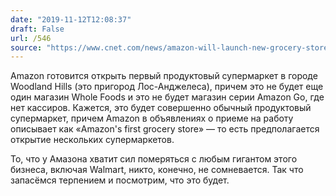 ```yaml
---
date: "2019-11-12T12:08:37"
draft: False
url: /546
source: "https://www.cnet.com/news/amazon-will-launch-new-grocery-store-as-alternative-to-whole-foods/"
---
```


Amazon готовится открыть первый продуктовый супермаркет в городе Woodland Hills (это пригород Лос-Анджелеса), причем это не будет еще один магазин Whole Foods и это не будет магазин серии Amazon Go, где нет кассиров. Кажется, это будет совершенно обычный продуктовый супермаркет, причем Amazon в объявлениях о приеме на работу описывает как «Amazon's first grocery store» — то есть предполагается открытие нескольких супермаркетов.

То, что у Амазона хватит сил померяться с любым гигантом этого бизнеса, включая Walmart, никто, конечно, не сомневается. Так что запасёмся терпением и посмотрим, что это будет.
